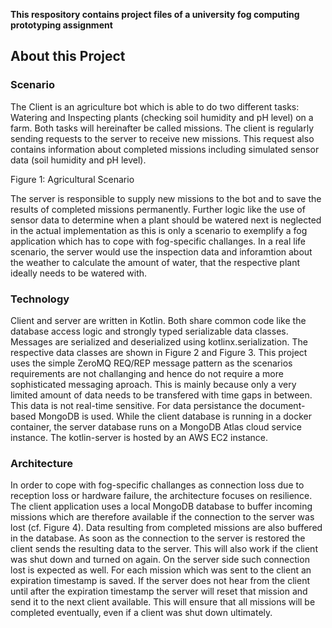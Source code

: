 **This respository contains project files of a university fog computing prototyping assignment**

## About this Project
### Scenario 
The Client is an agriculture bot which is able to do two different tasks: Watering and Inspecting plants  (checking soil humidity and pH level) on a farm. Both tasks will hereinafter be called missions. The client is regularly sending requests to the server to receive new missions. This request also contains information about completed missions including simulated sensor data (soil humidity and pH level).

Figure 1: Agricultural Scenario

The server is responsible to supply new missions to the bot and to save the results of completed missions permanently. 
Further logic like the use of sensor data to determine when a plant should be watered next is neglected in the actual implementation as this is only a scenario to exemplify a fog application which has to cope with fog-specific challanges. In a real life scenario, the server would use the inspection data and inforamtion about the weather to calculate the amount of water, that the respective plant ideally needs to be watered with.

### Technology
Client and server are written in Kotlin. Both share common code like the database access logic and strongly typed serializable data classes. Messages are serialized and deserialized using kotlinx.serialization. The respective data classes are shown in Figure 2 and Figure 3.
This project uses the simple ZeroMQ REQ/REP message pattern as the  scenarios requirements are not challanging and hence do not require a  more sophisticated messaging aproach. This is mainly because only a very  limited amount of data needs to be transfered with time gaps in  between. This data is not real-time sensitive.
For data persistance the document-based MongoDB is used. While the client database is running in a docker container, the server database runs on a MongoDB Atlas cloud service instance.
The kotlin-server is hosted by an AWS EC2 instance. 


### Architecture
In order to cope with fog-specific challanges as connection loss due to reception loss or hardware failure, the architecture focuses on resilience. The client application uses a local MongoDB database to buffer incoming missions which are therefore available if the connection to the server was lost (cf. Figure 4). Data resulting from completed missions are also buffered in the database. As soon as the connection to the server is restored the client sends the resulting data to the server. This will also work if the client was shut down and turned on again. 
On the server side such connection lost is expected as well. For each mission which was sent to the client an expiration timestamp is saved. If the server does not hear from the client until after the expiration timestamp the server will reset that mission and send it to the next client available. This will ensure that all missions will be completed eventually, even if a client was shut down ultimately.

